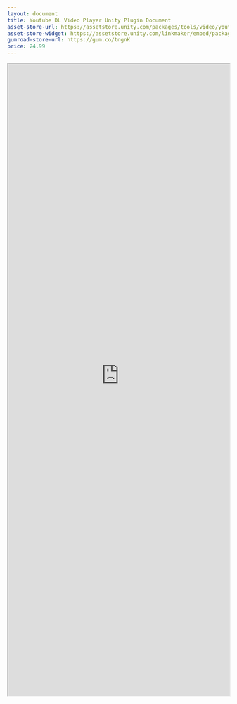 ```yaml
---
layout: document
title: Youtube DL Video Player Unity Plugin Document
asset-store-url: https://assetstore.unity.com/packages/tools/video/youtube-dl-video-player-161547?aid=1100l9ebS
asset-store-widget: https://assetstore.unity.com/linkmaker/embed/package/161547/widget?aid=1100l9ebS
gumroad-store-url: https://gum.co/tngnK
price: 24.99
---
```


<iframe src="https://evereal.s3-us-west-1.amazonaws.com/youtube_dl_video_player/README.pdf?v=1.1.0" width="100%" height="1440px">
</iframe>
